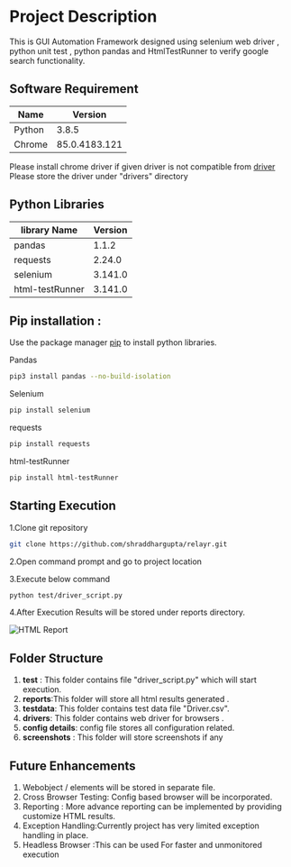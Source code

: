 # Project Description

This is GUI Automation Framework designed using selenium web driver , python unit test , python pandas and HtmlTestRunner to verify google search functionality.

## Software Requirement

|  Name        |  Version      |
|--------------|---------------|
|Python        | 3.8.5         |
|Chrome        | 85.0.4183.121 |

Please install chrome driver if given driver is not compatible from [driver](https://sites.google.com/a/chromium.org/chromedriver/downloads)
Please store the driver under "drivers" directory

## Python Libraries

| library Name  |  Version |
|---------------|----------|
| pandas        | 1.1.2    |
| requests      | 2.24.0   |
| selenium      | 3.141.0  |
|html-testRunner| 3.141.0  |

## Pip installation :

Use the package manager [pip](https://pip.pypa.io/en/stable/) to install python libraries.

Pandas

```bash
pip3 install pandas --no-build-isolation
```
Selenium
```bash
pip install selenium
```
requests

```bash
pip install requests
```
html-testRunner

```bash
pip install html-testRunner
```


## Starting Execution

1.Clone git repository

```bash
git clone https://github.com/shraddhargupta/relayr.git
```
2.Open command prompt and go to project location

3.Execute below command
```bash
python test/driver_script.py
```
4.After Execution Results will be stored under reports directory.

![HTML Report](https://raw.github.com/shraddhargupta/relayr/master/screenshots/htmlReport.jpg?raw=true "HTML Report")

## Folder Structure
    
1. **test** : This folder contains file "driver_script.py" which will start execution.
2. **reports**:This folder will store all html results generated .
3. **testdata**: This folder contains test data file "Driver.csv".
4. **drivers**: This folder contains web driver for browsers .
5. **config details**: config file stores all configuration related.
6. **screenshots** : This folder will store screenshots if any

## Future Enhancements
1. Webobject / elements will be stored in separate file.
2. Cross Browser Testing: Config based browser will be incorporated.
3. Reporting : More advance reporting can be implemented by providing customize HTML results.
4. Exception Handling:Currently project has very limited exception handling in place.
5. Headless Browser :This can be used For faster and unmonitored execution
